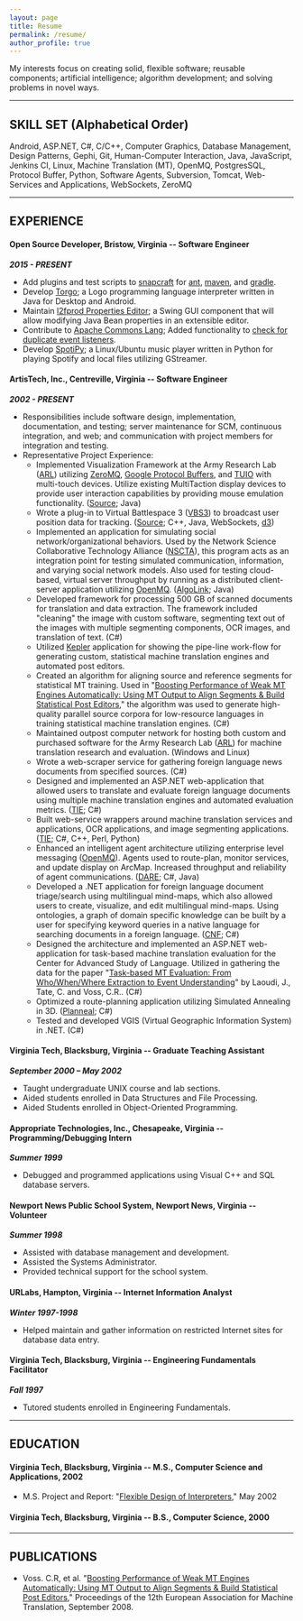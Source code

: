 ```yaml
---
layout: page
title: Resume
permalink: /resume/
author_profile: true
---
```


My interests focus on creating solid, flexible software; reusable components; artificial intelligence; algorithm development; and solving problems in novel ways.

------------------

## SKILL SET (Alphabetical Order)
Android, ASP.NET, C#, C/C++, Computer Graphics, Database Management, Design Patterns, Gephi, Git, Human-Computer Interaction, Java, JavaScript, Jenkins CI, Linux, Machine Translation (MT), OpenMQ, PostgresSQL, Protocol Buffer, Python, Software Agents, Subversion, Tomcat, Web-Services and Applications, WebSockets, ZeroMQ

------------------

## EXPERIENCE

#### Open Source Developer, Bristow, Virginia -- Software Engineer

***2015 - PRESENT***

- Add plugins and test scripts to [snapcraft][6] for [ant][7], [maven][8], and [gradle][9].
- Develop [Torgo][10]; a Logo programming language interpreter written in Java for Desktop and Android.
- Maintain [l2fprod Properties Editor][11]; a Swing GUI component that will allow modifying Java Bean properties in an extensible editor.
- Contribute to [Apache Commons Lang][12]; Added functionality to [check for duplicate event listeners][13].
- Develop [SpotiPy][14]; a Linux/Ubuntu music player written in Python for playing Spotify and local files utilizing GStreamer.

#### ArtisTech, Inc., Centreville, Virginia -- Software Engineer

***2002 - PRESENT***

- Responsibilities include software design, implementation, documentation, and testing; server maintenance for SCM, continuous integration, and web; and communication with project members for integration and testing.
- Representative Project Experience:
    - Implemented Visualization Framework at the Army Research Lab ([ARL][5]) utilizing [ZeroMQ][26], [Google Protocol Buffers][27], and [TUIO][4] with multi-touch devices. Utilize existing MultiTaction display devices to provide user interaction capabilities by providing mouse emulation functionality. ([Source][23]; Java)
    - Wrote a plug-in to Virtual Battlespace 3 ([VBS3][28]) to broadcast user position data for tracking. ([Source][22]; C++, Java, WebSockets, [d3][24])
    - Implemented an application for simulating social network/organizational behaviors. Used by the Network Science Collaborative Technology Alliance ([NSCTA][3]), this program acts as an integration point for testing simulated communication, information, and varying social network models. Also used for testing cloud-based, virtual server throughput by running as a distributed client-server application utilizing [OpenMQ][17]. ([AlgoLink][19]; Java)
    - Developed framework for processing 500 GB of scanned documents for translation and data extraction. The framework included "cleaning" the image with custom software, segmenting text out of the images with multiple segmenting components, OCR images, and translation of text. (C#)
    - Utilized [Kepler][16] application for showing the pipe-line work-flow for generating custom, statistical machine translation engines and automated post editors.
    - Created an algorithm for aligning source and reference segments for statistical MT training. Used in "[Boosting Performance of Weak MT Engines Automatically: Using MT Output to Align Segments & Build Statistical Post Editors][1]," the algorithm was used to generate high-quality parallel source corpora for low-resource languages in training statistical machine translation engines. (C#)
    - Maintained outpost computer network for hosting both custom and purchased software for the Army Research Lab ([ARL][5]) for machine translation research and evaluation. (Windows and Linux)
    - Wrote a web-scraper service for gathering foreign language news documents from specified sources. (C#)
    - Designed and implemented an ASP.NET web-application that allowed users to translate and evaluate foreign language documents using multiple machine translation engines and automated evaluation metrics. ([TIE][20]; C#)
    - Built web-service wrappers around machine translation services and applications, OCR applications, and image segmenting applications. ([TIE][20]; C#, C++, Perl, Python)
    - Enhanced an intelligent agent architecture utilizing enterprise level messaging ([OpenMQ][17]). Agents used to route-plan, monitor services, and update display on ArcMap. Increased throughput and reliability of agent communications. ([DARE][25]; C#, Java)
    - Developed a .NET application for foreign language document triage/search using multilingual mind-maps, which also allowed users to create, visualize, and edit multilingual mind-maps. Using ontologies, a graph of domain specific knowledge can be built by a user for specifying keyword queries in a native language for searching documents in a foreign language. ([CNF][21]; C#)
    - Designed the architecture and implemented an ASP.NET web-application for task-based machine translation evaluation for the Center for Advanced Study of Language. Utilized in gathering the data for the paper "[Task-based MT Evaluation: From Who/When/Where Extraction to Event Understanding][2]" by Laoudi, J., Tate, C. and Voss, C.R.. (C#)
    - Optimized a route-planning application utilizing Simulated Annealing in 3D. ([Planneal][18]; C#)
    - Tested and developed VGIS (Virtual Geographic Information System) in .NET. (C#)

#### Virginia Tech, Blacksburg, Virginia -- Graduate Teaching Assistant

***September 2000 – May 2002***

- Taught undergraduate UNIX course and lab sections.
- Aided students enrolled in Data Structures and File Processing.
- Aided Students enrolled in Object-Oriented Programming.

#### Appropriate Technologies, Inc., Chesapeake, Virginia -- Programming/Debugging Intern

***Summer 1999***  

- Debugged and programmed applications using Visual C++ and SQL database servers.

#### Newport News Public School System, Newport News, Virginia -- Volunteer

***Summer 1998***
- Assisted with database management and development.
- Assisted the Systems Administrator.
- Provided technical support for the school system.

#### URLabs, Hampton, Virginia -- Internet Information Analyst

***Winter 1997-1998***

- Helped maintain and gather information on restricted Internet sites for database data entry.

#### Virginia Tech, Blacksburg, Virginia -- Engineering Fundamentals Facilitator

***Fall 1997***

- Tutored students enrolled in Engineering Fundamentals.

------------------

## EDUCATION

#### Virginia Tech, Blacksburg, Virginia -- M.S., Computer Science and Applications, 2002

- M.S. Project and Report: "[Flexible Design of Interpreters][15]," May 2002

#### Virginia Tech, Blacksburg, Virginia -- B.S., Computer Science, 2000

------------------

## PUBLICATIONS

- Voss. C.R, et al. "[Boosting Performance of Weak MT Engines Automatically: Using MT Output to Align Segments & Build Statistical Post Editors][1]," Proceedings of the 12th European Association for Machine Translation, September 2008.

[1]: http://mt-archive.info/EAMT-2008-Voss.pdf
[2]: http://www.mt-archive.info/LREC-2006-Laoudi.pdf
[3]: http://www.ns-cta.org/
[4]: http://www.tuio.org/
[5]: http://www.arl.army.mil/
[6]: http://snapcraft.io/
[7]: https://github.com/snapcore/snapcraft/pull/644
[8]: https://github.com/snapcore/snapcraft/pull/650
[9]: https://github.com/snapcore/snapcraft/pull/651
[10]: http://tros.org/torgo/
[11]: http://tros.org/l2fprod-properties-editor/
[12]: https://commons.apache.org/proper/commons-lang/
[13]: https://github.com/apache/commons-lang/pull/88
[14]: https://github.com/ZenHarbinger/spotipy
[15]: {{site.url}}/Interpreter.pdf
[16]: https://kepler-project.org/
[17]: https://mq.java.net/
[18]: http://artistech.com/planneal.html
[19]: http://artistech.com/algolink.html
[20]: http://artistech.com/tie.html
[21]: http://artistech.com/CNF.html
[22]: https://github.com/artistech-inc/VBS3ZeroMqPosPlugin
[23]: https://github.com/artistech-inc/tuio-zeromq-publish
[24]: https://d3js.org/
[25]: http://artistech.com/dare.html
[26]: http://zeromq.org/
[27]: https://developers.google.com/protocol-buffers/
[28]: https://bisimulations.com/virtual-battlespace-3
